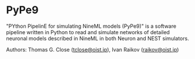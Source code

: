 PyPe9
========

"PYthon PipelinE for simulating NineML models (PyPe9)" is a software pipeline written in Python to read and simulate networks of detailed neuronal models described in NineML in both Neuron and NEST simulators.

Authors: Thomas G. Close (tclose@oist.jp), Ivan Raikov (raikov@oist.jp)
